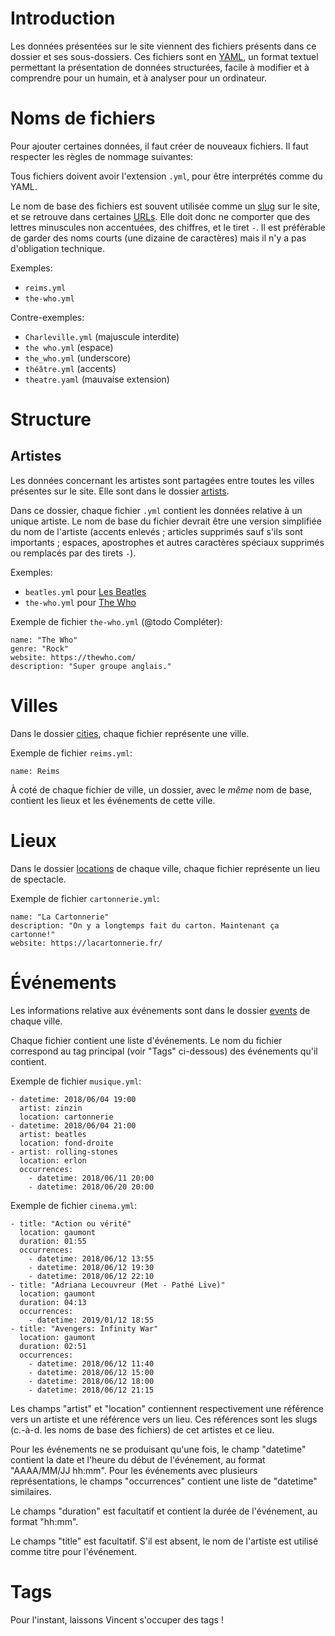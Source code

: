 Introduction
============

Les données présentées sur le site viennent des fichiers présents dans ce dossier et ses sous-dossiers.
Ces fichiers sont en [YAML](https://fr.wikipedia.org/wiki/YAML),
un format textuel permettant la présentation de données structurées,
facile à modifier et à comprendre pour un humain, et à analyser pour un ordinateur.

Noms de fichiers
================

Pour ajouter certaines données, il faut créer de nouveaux fichiers.
Il faut respecter les règles de nommage suivantes:

Tous fichiers doivent avoir l'extension `.yml`, pour être interprétés comme du YAML.

Le nom de base des fichiers est souvent utilisée comme un [slug](https://fr.wikipedia.org/wiki/Slug_(journalisme)) sur le site,
et se retrouve dans certaines [URLs](https://fr.wikipedia.org/wiki/Uniform_Resource_Locator).
Elle doit donc ne comporter que des lettres minuscules non accentuées, des chiffres, et le tiret `-`.
Il est préférable de garder des noms courts (une dizaine de caractères) mais il n'y a pas d'obligation technique.

Exemples:

  - `reims.yml`
  - `the-who.yml`

Contre-exemples:

  - `Charleville.yml` (majuscule interdite)
  - `the who.yml` (espace)
  - `the_who.yml` (underscore)
  - `théâtre.yml` (accents)
  - `theatre.yaml` (mauvaise extension)

Structure
=========

Artistes
--------

Les données concernant les artistes sont partagées entre toutes les villes présentes sur le site.
Elle sont dans le dossier [artists](artists).

Dans ce dossier, chaque fichier `.yml` contient les données relative à un unique artiste.
Le nom de base du fichier devrait être une version simplifiée du nom de l'artiste
(accents enlevés ; articles supprimés sauf s'ils sont importants ; espaces, apostrophes et autres caractères spéciaux supprimés ou remplacés par des tirets `-`).

Exemples:

  - `beatles.yml` pour [Les Beatles](https://fr.wikipedia.org/wiki/The_Beatles)
  - `the-who.yml` pour [The Who](https://fr.wikipedia.org/wiki/The_Who)

Exemple de fichier `the-who.yml` (@todo Compléter):

    name: "The Who"
    genre: "Rock"
    website: https://thewho.com/
    description: "Super groupe anglais."

Villes
======

Dans le dossier [cities](cities), chaque fichier représente une ville.

Exemple de fichier `reims.yml`:

    name: Reims

À coté de chaque fichier de ville, un dossier, avec le *même* nom de base, contient les lieux et les événements de cette ville.

Lieux
=====

Dans le dossier [locations](cities/reims/locations) de chaque ville, chaque fichier représente un lieu de spectacle.

Exemple de fichier `cartonnerie.yml`:

    name: "La Cartonnerie"
    description: "On y a longtemps fait du carton. Maintenant ça cartonne!"
    website: https://lacartonnerie.fr/

Événements
==========

Les informations relative aux événements sont dans le dossier [events](cities/reims/events) de chaque ville.

Chaque fichier contient une liste d'événements.
Le nom du fichier correspond au tag principal (voir "Tags" ci-dessous) des événements qu'il contient.

Exemple de fichier `musique.yml`:

    - datetime: 2018/06/04 19:00
      artist: zinzin
      location: cartonnerie
    - datetime: 2018/06/04 21:00
      artist: beatles
      location: fond-droite
    - artist: rolling-stones
      location: erlon
      occurrences:
        - datetime: 2018/06/11 20:00
        - datetime: 2018/06/20 20:00

Exemple de fichier `cinema.yml`:

    - title: "Action ou vérité"
      location: gaumont
      duration: 01:55
      occurrences:
        - datetime: 2018/06/12 13:55
        - datetime: 2018/06/12 19:30
        - datetime: 2018/06/12 22:10
    - title: "Adriana Lecouvreur (Met - Pathé Live)"
      location: gaumont
      duration: 04:13
      occurrences:
        - datetime: 2019/01/12 18:55
    - title: "Avengers: Infinity War"
      location: gaumont
      duration: 02:51
      occurrences:
        - datetime: 2018/06/12 11:40
        - datetime: 2018/06/12 15:00
        - datetime: 2018/06/12 18:00
        - datetime: 2018/06/12 21:15

Les champs "artist" et "location" contiennent respectivement une référence vers un artiste et une référence vers un lieu.
Ces références sont les slugs (c.-à-d. les noms de base des fichiers) de cet artistes et ce lieu.

Pour les événements ne se produisant qu'une fois, le champ "datetime" contient la date et l'heure du début de l'événement,
au format "AAAA/MM/JJ hh:mm".
Pour les événements avec plusieurs représentations, le champs "occurrences" contient une liste de "datetime" similaires.

Le champs "duration" est facultatif et contient la durée de l'événement, au format "hh:mm".

Le champs "title" est facultatif. S'il est absent, le nom de l'artiste est utilisé comme titre pour l'événement.

Tags
====

Pour l'instant, laissons Vincent s'occuper des tags !
